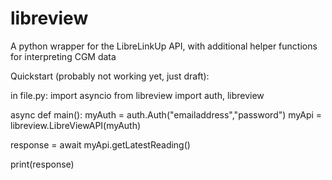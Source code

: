 # libreview
A python wrapper for the LibreLinkUp API, with additional helper functions for interpreting CGM data


Quickstart (probably not working yet, just draft):

in file.py:
import asyncio
from libreview import auth, libreview

async def main():
  myAuth = auth.Auth("emailaddress","password")
  myApi = libreview.LibreViewAPI(myAuth)

  response = await myApi.getLatestReading()

  print(response)
